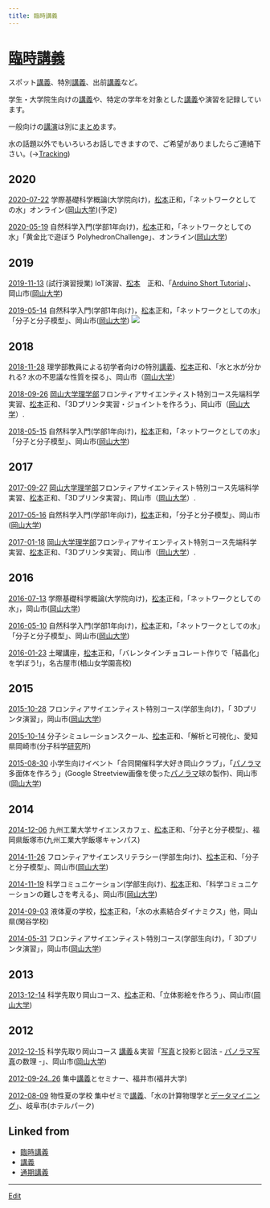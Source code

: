 ```yaml
---
title: 臨時講義
---
```

# [臨時講義](/臨時講義)

スポット[講義](/講義)、特別[講義](/講義)、出前[講義](/講義)など。

学生・大学院生向けの[講義](/講義)や、特定の学年を対象とした[講義](/講義)や演習を記録しています。

一般向けの[講演](/講演)は別に[まとめ](/まとめ)ます。

水の話題以外でもいろいろお話しできますので、ご希望がありましたらご連絡下さい。(→[Tracking](/Tracking))

## 2020

[2020-07-22](/2020-07-22) 学際基礎科学概論(大学院向け)，[松本](/松本)正和，「ネットワークとしての水」オンライン([岡山大学](/岡山大学))(予定)

[2020-05-19](/2020-05-19) 自然科学入門(学部1年向け)，[松本](/松本)正和，「ネットワークとしての水」「黄金比で遊ぼう PolyhedronChallenge」、オンライン([岡山大学](/岡山大学))

## 2019

[2019-11-13](/2019-11-13) (試行演習授業) IoT演習、[松本](/松本)　正和、「[Arduino Short Tutorial](https://github.com/vitroid/ArduinoTutorials)」、岡山市([岡山大学](/岡山大学))

[2019-05-14](/2019-05-14) 自然科学入門(学部1年向け)，[松本](/松本)正和，「ネットワークとしての水」「分子と分子模型」、岡山市([岡山大学](/岡山大学))
![](https://i.gyazo.com/7e3296f6ffeda1ab930217ffbdb3234e.jpg)

## 2018

[2018-11-28](/2018-11-28) 理学部教員による初学者向けの特別[講義](/講義)、[松本](/松本)正和、「水と水が分かれる? 水の不思議な性質を探る」、岡山市（[岡山大学](/岡山大学)）

[2018-09-26](/2018-09-26) [岡山大学理学部](/岡山大学理学部)フロンティアサイエンティスト特別コース先端科学実習、[松本](/松本)正和、「3Dプリンタ実習・ジョイントを作ろう」、岡山市（[岡山大学](/岡山大学)）.

[2018-05-15](/2018-05-15) 自然科学入門(学部1年向け)，[松本](/松本)正和，「ネットワークとしての水」「分子と分子模型」、岡山市([岡山大学](/岡山大学))

## 2017

[2017-09-27](/2017-09-27) [岡山大学理学部](/岡山大学理学部)フロンティアサイエンティスト特別コース先端科学実習、[松本](/松本)正和、「3Dプリンタ実習」、岡山市（[岡山大学](/岡山大学)）.

[2017-05-16](/2017-05-16) 自然科学入門(学部1年向け)，[松本](/松本)正和，「分子と分子模型」、岡山市([岡山大学](/岡山大学))

[2017-01-18](/2017-01-18) [岡山大学理学部](/岡山大学理学部)フロンティアサイエンティスト特別コース先端科学実習、[松本](/松本)正和、「3Dプリンタ実習」、岡山市（[岡山大学](/岡山大学)）.

## 2016

[2016-07-13](/2016-07-13) 学際基礎科学概論(大学院向け)，[松本](/松本)正和，「ネットワークとしての水」，岡山市([岡山大学](/岡山大学))

[2016-05-10](/2016-05-10) 自然科学入門(学部1年向け)，[松本](/松本)正和，「ネットワークとしての水」「分子と分子模型」、岡山市([岡山大学](/岡山大学))

[2016-01-23](/2016-01-23) 土曜講座，[松本](/松本)正和，「バレンタインチョコレート作りで「結晶化」を学ぼう!」，名古屋市(椙山女学園高校)

## 2015

[2015-10-28](/2015-10-28) フロンティアサイエンティスト特別コース(学部生向け)，「 3Dプリンタ演習」，岡山市([岡山大学](/岡山大学))

[2015-10-14](/2015-10-14) 分子シミュレーションスクール、[松本](/松本)正和、「解析と可視化」、愛知県岡崎市(分子科学[研究](/研究)所)

[2015-08-30](/2015-08-30) 小学生向けイベント「合同開催科学大好き岡山クラブ」，「[パノラマ](/パノラマ)多面体を作ろう」(Google Streetview画像を使った[パノラマ](/パノラマ)球の製作)、岡山市([岡山大学](/岡山大学))

## 2014

[2014-12-06](/2014-12-06) 九州工業大学サイエンスカフェ、[松本](/松本)正和、「分子と分子模型」、福岡県飯塚市(九州工業大学飯塚キャンパス)

[2014-11-26](/2014-11-26) フロンティアサイエンスリテラシー(学部生向け)、[松本](/松本)正和、「分子と分子模型」、岡山市([岡山大学](/岡山大学))

[2014-11-19](/2014-11-19) 科学コミュニケーション(学部生向け)、[松本](/松本)正和、「科学コミュニケーションの難しさを考える」、岡山市([岡山大学](/岡山大学))

[2014-09-03](/2014-09-03) 液体夏の学校，[松本](/松本)正和，「水の水素結合ダイナミクス」他，岡山県(閑谷学校)

[2014-05-31](/2014-05-31) フロンティアサイエンティスト特別コース(学部生向け)，「 3Dプリンタ演習」，岡山市([岡山大学](/岡山大学))

## 2013

[2013-12-14](/2013-12-14) 科学先取り岡山コース、[松本](/松本)正和、「立体影絵を作ろう」、岡山市([岡山大学](/岡山大学))

## 2012

[2012-12-15](/2012-12-15) 科学先取り岡山コース [講義](/講義)＆実習「[写真](/写真)と投影と図法 - [パノラマ](/パノラマ)[写真](/写真)の数理 -」、岡山市([岡山大学](/岡山大学))

[2012-09-24..26](/2012-09-24..26) 集中[講義](/講義)とセミナー、福井市(福井大学)

[2012-08-09](/2012-08-09) 物性夏の学校 集中ゼミで[講義](/講義)、「水の計算物理学と[データマイニング](/データマイニング)」、岐阜市(ホテルパーク)


## Linked from

* [臨時講義](/臨時講義)
* [講義](/講義)
* [通期講義](/通期講義)


----

[Edit](https://github.com/vitroid/vitroid.github.io/edit/master/MD/臨時講義.md)

